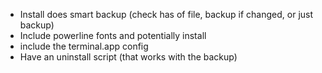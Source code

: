 - Install does smart backup (check has of file, backup if changed, or just backup)
- Include powerline fonts and potentially install
- include the terminal.app config
- Have an uninstall script (that works with the backup)
